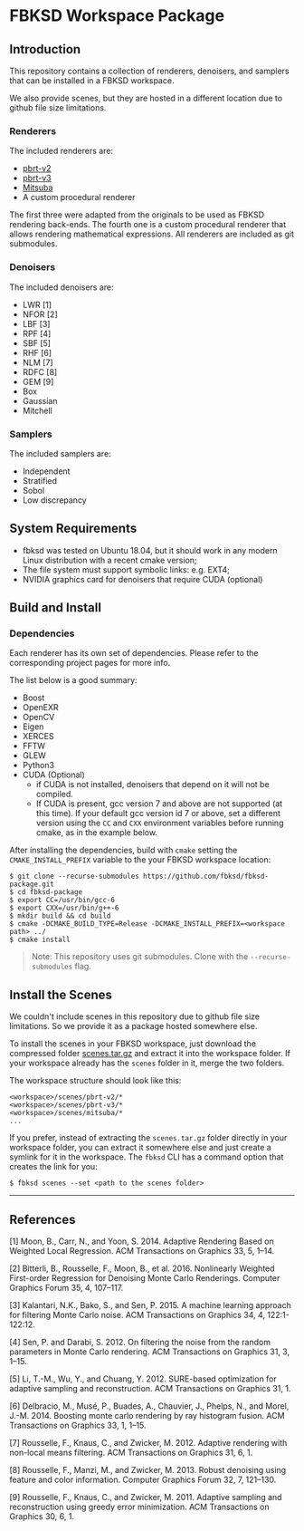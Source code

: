 # FBKSD Workspace Package

## Introduction

This repository contains a collection of renderers, denoisers, and samplers that can be installed in a FBKSD workspace. 

We also provide scenes, but they are hosted in a different location due to github file size limitations.

### Renderers

The included renderers are:

- [pbrt-v2](https://github.com/mmp/pbrt-v2)
- [pbrt-v3](https://github.com/mmp/pbrt-v3)
- [Mitsuba](https://github.com/mitsuba-renderer/mitsuba)
- A custom procedural renderer

The first three were adapted from the originals to be used as FBKSD rendering back-ends.
The fourth one is a custom procedural renderer that allows rendering mathematical expressions.
All renderers are included as git submodules.

### Denoisers

The included denoisers are:

- LWR [1]
- NFOR [2]
- LBF [3]
- RPF [4]
- SBF [5]
- RHF [6]
- NLM [7]
- RDFC [8]
- GEM [9]
- Box
- Gaussian
- Mitchell

### Samplers

The included samplers are:

- Independent
- Stratified
- Sobol
- Low discrepancy


## System Requirements

- fbksd was tested on Ubuntu 18.04, but it should work in any modern Linux distribution with a recent cmake version;
- The file system must support symbolic links: e.g. EXT4;
- NVIDIA graphics card for denoisers that require CUDA (optional)


## Build and Install

### Dependencies

Each renderer has its own set of dependencies. Please refer to the corresponding project pages for more info.

The list below is a good summary:

- Boost
- OpenEXR
- OpenCV
- Eigen
- XERCES
- FFTW
- GLEW
- Python3
- CUDA (Optional)
  - if CUDA is not installed, denoisers that depend on it will not be compiled.
  - If CUDA is present, gcc version 7 and above are not supported (at this time).
    If your default gcc version id 7 or above, set a different version using the `CC` and `CXX` environment variables before running cmake, as in the example below.

After installing the dependencies, build with `cmake` setting the `CMAKE_INSTALL_PREFIX` variable to the your FBKSD workspace location:

```
$ git clone --recurse-submodules https://github.com/fbksd/fbksd-package.git
$ cd fbksd-package
$ export CC=/usr/bin/gcc-6
$ export CXX=/usr/bin/g++-6
$ mkdir build && cd build
$ cmake -DCMAKE_BUILD_TYPE=Release -DCMAKE_INSTALL_PREFIX=<workspace path> ../
$ cmake install
```

> Note: This repository uses git submodules. Clone with the `--recurse-submodules` flag.


## Install the Scenes

We couldn't include scenes in this repository due to github file size limitations.
So we provide it as a package hosted somewhere else. 

To install the scenes in your FBKSD workspace, just download the compressed folder [scenes.tar.gz](https://drive.google.com/open?id=1bjBWfLF6ub5Ec1Lgnh65l48EKmHEPzpj) and extract it into the workspace folder. If your workspace already has the `scenes` folder in it, merge the two folders.

The workspace structure should look like this:

```
<workspace>/scenes/pbrt-v2/*
<workspace>/scenes/pbrt-v3/*
<workspace>/scenes/mitsuba/*
...
```

If you prefer, instead of extracting the `scenes.tar.gz` folder directly in your workspace folder, you can extract it somewhere else and just create a symlink for it in the workspace.
The `fbksd` CLI has a command option that creates the link for you:

```
$ fbksd scenes --set <path to the scenes folder>
```

---
## References

[1] Moon, B., Carr, N., and Yoon, S. 2014. Adaptive Rendering Based on Weighted Local Regression. ACM Transactions on Graphics 33, 5, 1–14.

[2] Bitterli, B., Rousselle, F., Moon, B., et al. 2016. Nonlinearly Weighted First-order Regression for Denoising Monte Carlo Renderings. Computer Graphics Forum 35, 4, 107–117.

[3] Kalantari, N.K., Bako, S., and Sen, P. 2015. A machine learning approach for filtering Monte Carlo noise. ACM Transactions on Graphics 34, 4, 122:1-122:12.

[4] Sen, P. and Darabi, S. 2012. On filtering the noise from the random parameters in Monte Carlo rendering. ACM Transactions on Graphics 31, 3, 1–15.

[5] Li, T.-M., Wu, Y., and Chuang, Y. 2012. SURE-based optimization for adaptive sampling and reconstruction. ACM Transactions on Graphics 31, 1.

[6] Delbracio, M., Musé, P., Buades, A., Chauvier, J., Phelps, N., and Morel, J.-M. 2014. Boosting monte carlo rendering by ray histogram fusion. ACM Transactions on Graphics 33, 1, 1–15.

[7] Rousselle, F., Knaus, C., and Zwicker, M. 2012. Adaptive rendering with non-local means filtering. ACM Transactions on Graphics 31, 6, 1.

[8] Rousselle, F., Manzi, M., and Zwicker, M. 2013. Robust denoising using feature and color information. Computer Graphics Forum 32, 7, 121–130.

[9] Rousselle, F., Knaus, C., and Zwicker, M. 2011. Adaptive sampling and reconstruction using greedy error minimization. ACM Transactions on Graphics 30, 6, 1.
